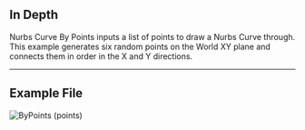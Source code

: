 ## In Depth
Nurbs Curve By Points inputs a list of points to draw a Nurbs Curve through. This example generates six random points on the World XY plane and connects them in order in the X and Y directions.
___
## Example File

![ByPoints (points)](./Autodesk.DesignScript.Geometry.NurbsCurve.ByPoints(points)_img.jpg)

